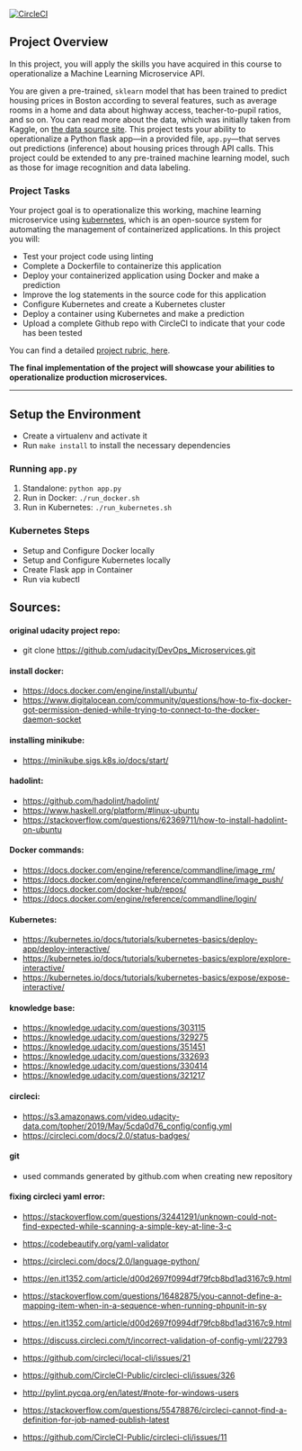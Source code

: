 [![CircleCI](https://circleci.com/gh/tristcoil/Udacity_DevOps_machine_learning_microservice.svg?style=svg)](https://circleci.com/gh/tristcoil/Udacity_DevOps_machine_learning_microservice)

## Project Overview

In this project, you will apply the skills you have acquired in this course to operationalize a Machine Learning Microservice API. 

You are given a pre-trained, `sklearn` model that has been trained to predict housing prices in Boston according to several features, such as average rooms in a home and data about highway access, teacher-to-pupil ratios, and so on. You can read more about the data, which was initially taken from Kaggle, on [the data source site](https://www.kaggle.com/c/boston-housing). This project tests your ability to operationalize a Python flask app—in a provided file, `app.py`—that serves out predictions (inference) about housing prices through API calls. This project could be extended to any pre-trained machine learning model, such as those for image recognition and data labeling.

### Project Tasks

Your project goal is to operationalize this working, machine learning microservice using [kubernetes](https://kubernetes.io/), which is an open-source system for automating the management of containerized applications. In this project you will:
* Test your project code using linting
* Complete a Dockerfile to containerize this application
* Deploy your containerized application using Docker and make a prediction
* Improve the log statements in the source code for this application
* Configure Kubernetes and create a Kubernetes cluster
* Deploy a container using Kubernetes and make a prediction
* Upload a complete Github repo with CircleCI to indicate that your code has been tested

You can find a detailed [project rubric, here](https://review.udacity.com/#!/rubrics/2576/view).

**The final implementation of the project will showcase your abilities to operationalize production microservices.**

---

## Setup the Environment

* Create a virtualenv and activate it
* Run `make install` to install the necessary dependencies

### Running `app.py`

1. Standalone:  `python app.py`
2. Run in Docker:  `./run_docker.sh`
3. Run in Kubernetes:  `./run_kubernetes.sh`

### Kubernetes Steps

* Setup and Configure Docker locally
* Setup and Configure Kubernetes locally
* Create Flask app in Container
* Run via kubectl


## Sources:

#### original udacity project repo:
- git clone https://github.com/udacity/DevOps_Microservices.git

#### install docker:
- https://docs.docker.com/engine/install/ubuntu/
- https://www.digitalocean.com/community/questions/how-to-fix-docker-got-permission-denied-while-trying-to-connect-to-the-docker-daemon-socket

#### installing minikube:
- https://minikube.sigs.k8s.io/docs/start/

#### hadolint:
- https://github.com/hadolint/hadolint/
- https://www.haskell.org/platform/#linux-ubuntu
- https://stackoverflow.com/questions/62369711/how-to-install-hadolint-on-ubuntu

#### Docker commands:
- https://docs.docker.com/engine/reference/commandline/image_rm/
- https://docs.docker.com/engine/reference/commandline/image_push/
- https://docs.docker.com/docker-hub/repos/
- https://docs.docker.com/engine/reference/commandline/login/

#### Kubernetes:
- https://kubernetes.io/docs/tutorials/kubernetes-basics/deploy-app/deploy-interactive/
- https://kubernetes.io/docs/tutorials/kubernetes-basics/explore/explore-interactive/
- https://kubernetes.io/docs/tutorials/kubernetes-basics/expose/expose-interactive/

#### knowledge base:
- https://knowledge.udacity.com/questions/303115
- https://knowledge.udacity.com/questions/329275
- https://knowledge.udacity.com/questions/351451
- https://knowledge.udacity.com/questions/332693
- https://knowledge.udacity.com/questions/330414
- https://knowledge.udacity.com/questions/321217

#### circleci:
- https://s3.amazonaws.com/video.udacity-data.com/topher/2019/May/5cda0d76_config/config.yml
- https://circleci.com/docs/2.0/status-badges/

#### git
- used commands generated by github.com when creating new repository

#### fixing circleci yaml error:
- https://stackoverflow.com/questions/32441291/unknown-could-not-find-expected-while-scanning-a-simple-key-at-line-3-c

- https://codebeautify.org/yaml-validator
- https://circleci.com/docs/2.0/language-python/
- https://en.it1352.com/article/d00d2697f0994df79fcb8bd1ad3167c9.html

- https://stackoverflow.com/questions/16482875/you-cannot-define-a-mapping-item-when-in-a-sequence-when-running-phpunit-in-sy
- https://en.it1352.com/article/d00d2697f0994df79fcb8bd1ad3167c9.html

- https://discuss.circleci.com/t/incorrect-validation-of-config-yml/22793
- https://github.com/circleci/local-cli/issues/21
- https://github.com/CircleCI-Public/circleci-cli/issues/326
- http://pylint.pycqa.org/en/latest/#note-for-windows-users
- https://stackoverflow.com/questions/55478876/circleci-cannot-find-a-definition-for-job-named-publish-latest
- https://github.com/CircleCI-Public/circleci-cli/issues/11






